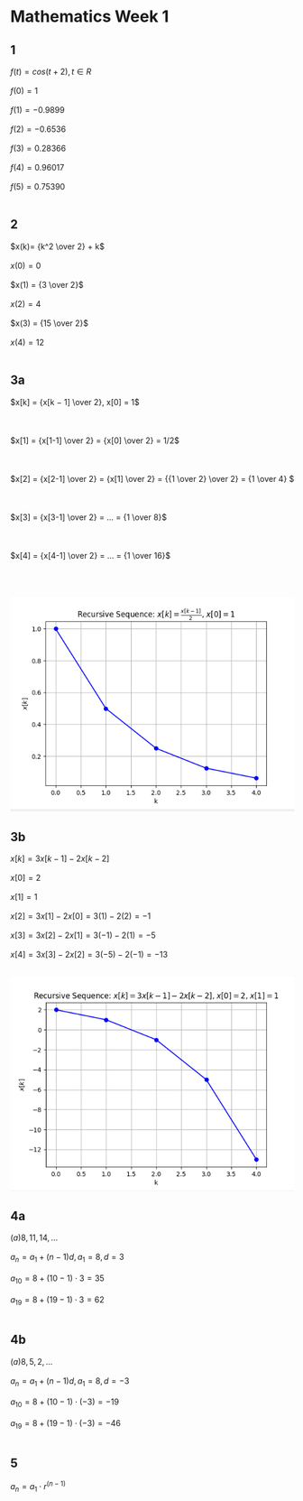 # Mathematics Week 1
## 1
$f(t) = cos(t+2), t ∈ R$ <br><br>
$f(0) = 1$ <br><br>
$f(1) = -0.9899$ <br><br>
$f(2) = -0.6536$ <br><br>
$f(3) = 0.28366$ <br><br>
$f(4) = 0.96017$ <br><br>
$f(5) = 0.75390$ <br><br>

## 2
$x(k)= {k^2 \over 2} + k$ <br><br>
$x(0) = 0$ <br><br>
$x(1) = {3 \over 2}$<br><br>
$x(2) = 4$<br><br>
$x(3) = {15 \over 2}$<br><br>
$x(4) = 12$<br><br>

## 3a
$x[k] = {x[k − 1] \over 2}, x[0] = 1$<br><br><br><br>
$x[1] = {x[1-1] \over 2} = {x[0] \over 2} = 1/2$<br><br><br><br>
$x[2] = {x[2-1] \over 2} = {x[1] \over 2} = {{1 \over 2} \over 2} = {1 \over 4} $<br><br><br><br>
$x[3] = {x[3-1] \over 2} = ... = {1 \over 8}$<br><br><br><br>
$x[4] = {x[4-1] \over 2} = ... = {1 \over 16}$<br><br><br><br>

![Plot for task 3a](1.png)

## 3b
$x[k] = 3x[k − 1] − 2x[k − 2]$<br><br>
$x[0] = 2$<br><br>
$x[1] = 1$<br><br>
$x[2] = 3x[1]-2x[0] = 3(1)-2(2) = -1$<br><br>
$x[3] = 3x[2]−2x[1] = 3(−1)−2(1) = −5$<br><br>
$x[4] = 3x[3]−2x[2] = 3(−5)−2(−1) = −13$<br><br>

![Plot for task 3b](2.png)

## 4a
$(a) 8,11,14,...$<br><br>
$a_n​ = a_1 ​+ (n−1)d, a_1 = 8, d = 3$<br><br>
$a_{10} = 8 + (10-1)⋅3 = 35$<br><br>
$a_{19} = 8 + (19-1)⋅3 = 62$<br><br>

## 4b
$(a) 8,5,2,...$<br><br>
$a_n​ = a_1 ​+ (n−1)d, a_1 = 8, d = -3$<br><br>
$a_{10} ​= 8+(10−1)⋅(−3) = -19$<br><br>
$a_{19} ​= 8+(19−1)⋅(−3) = -46$<br><br>

## 5
$a_n​=a_1​⋅r^{(n−1)}$<br><br>
